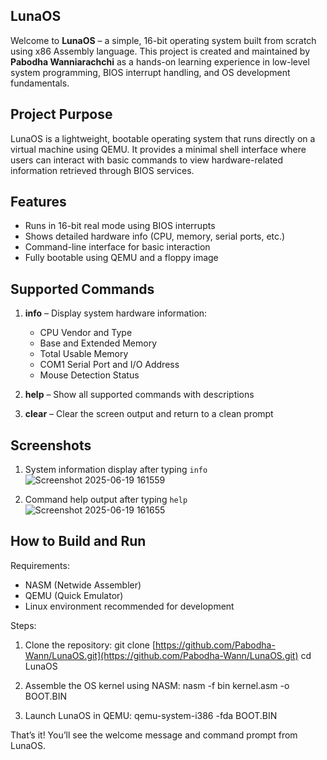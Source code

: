 ## LunaOS

Welcome to **LunaOS** – a simple, 16-bit operating system built from scratch using x86 Assembly language. This project is created and maintained by **Pabodha Wanniarachchi** as a hands-on learning experience in low-level system programming, BIOS interrupt handling, and OS development fundamentals.

## Project Purpose

LunaOS is a lightweight, bootable operating system that runs directly on a virtual machine using QEMU. It provides a minimal shell interface where users can interact with basic commands to view hardware-related information retrieved through BIOS services.


## Features

* Runs in 16-bit real mode using BIOS interrupts
* Shows detailed hardware info (CPU, memory, serial ports, etc.)
* Command-line interface for basic interaction
* Fully bootable using QEMU and a floppy image


## Supported Commands

1. **info** – Display system hardware information:

   * CPU Vendor and Type
   * Base and Extended Memory
   * Total Usable Memory
   * COM1 Serial Port and I/O Address
   * Mouse Detection Status

2. **help** – Show all supported commands with descriptions

3. **clear** – Clear the screen output and return to a clean prompt

## Screenshots

1. System information display after typing `info`
   ![Screenshot 2025-06-19 161559](https://github.com/user-attachments/assets/4dbdd4bb-3a26-4fc3-b17b-75e00fd61952)


2. Command help output after typing `help`
   ![Screenshot 2025-06-19 161655](https://github.com/user-attachments/assets/750ed01d-3b75-437a-9af4-9ae95e423b4c)


## How to Build and Run

Requirements:

* NASM (Netwide Assembler)
* QEMU (Quick Emulator)
* Linux environment recommended for development

Steps:

1. Clone the repository:
   git clone [https://github.com/Pabodha-Wann/LunaOS.git](https://github.com/Pabodha-Wann/LunaOS.git)
   cd LunaOS

2. Assemble the OS kernel using NASM:
   nasm -f bin kernel.asm -o BOOT.BIN

3. Launch LunaOS in QEMU:
   qemu-system-i386 -fda BOOT.BIN

That’s it! You’ll see the welcome message and command prompt from LunaOS.



